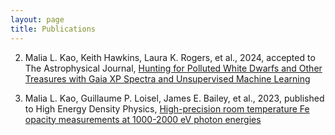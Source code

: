 ```yaml
---
layout: page
title: Publications
---
```


2. Malia L. Kao, Keith Hawkins, Laura K. Rogers, et al., 2024, accepted to The Astrophysical Journal, [Hunting for Polluted White Dwarfs and Other Treasures with Gaia XP Spectra and Unsupervised Machine Learning](https://doi.org/10.48550/arXiv.2405.17667)

1. Malia L. Kao, Guillaume P. Loisel, James E. Bailey, et al., 2023, published to High Energy Density Physics, [High-precision room temperature Fe opacity measurements at 1000-2000 eV photon energies](https://doi.org/10.1016/j.hedp.2023.101064)



